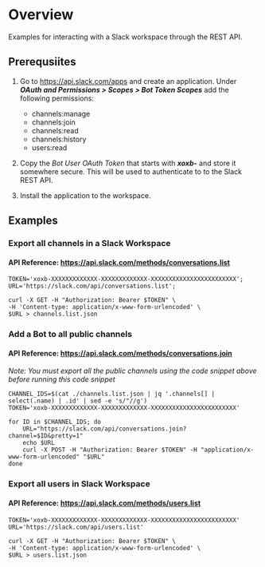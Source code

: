 # Overview

Examples for interacting with a Slack workspace through the REST API.
## Prerequsiites

1. Go to https://api.slack.com/apps and create an application. Under ***OAuth and Permissions > Scopes > Bot Token Scopes*** add the following permissions: 

    - channels:manage
    - channels:join
    - channels:read
    - channels:history
    - users:read

2. Copy the *Bot User OAuth Token* that starts with ***xoxb-*** and store it somewhere secure. This will be used to authenticate to to the Slack REST API.

3. Install the application to the workspace.

## Examples

### Export all channels in a Slack Workspace
#### API Reference: https://api.slack.com/methods/conversations.list
                
    TOKEN='xoxb-XXXXXXXXXXXXX-XXXXXXXXXXXXX-XXXXXXXXXXXXXXXXXXXXXXXX';
    URL='https://slack.com/api/conversations.list';

    curl -X GET -H "Authorization: Bearer $TOKEN" \
    -H 'Content-type: application/x-www-form-urlencoded' \
    $URL > channels.list.json

### Add a Bot to all public channels
#### API Reference: https://api.slack.com/methods/conversations.join
*Note: You must export all the public channels using the code snippet above before running this code snippet*

    CHANNEL_IDS=$(cat ./channels.list.json | jq '.channels[] | select(.name) | .id' | sed -e 's/"//g')
    TOKEN='xoxb-XXXXXXXXXXXXX-XXXXXXXXXXXXX-XXXXXXXXXXXXXXXXXXXXXXXX'

    for ID in $CHANNEL_IDS; do
        URL="https://slack.com/api/conversations.join?channel=$ID&pretty=1"
        echo $URL
        curl -X POST -H "Authorization: Bearer $TOKEN" -H "application/x-www-form-urlencoded" "$URL"
    done

### Export all users in Slack Workspace
#### API Reference: https://api.slack.com/methods/users.list

    TOKEN='xoxb-XXXXXXXXXXXXX-XXXXXXXXXXXXX-XXXXXXXXXXXXXXXXXXXXXXXX'
    URL='https://slack.com/api/users.list'

    curl -X GET -H "Authorization: Bearer $TOKEN" \
    -H 'Content-type: application/x-www-form-urlencoded' \
    $URL > users.list.json






